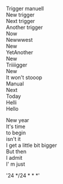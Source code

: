 Trigger manuell\
New trigger\
Next trigger\
Another trigger\
Now\
Newwwest\
New\
YetAnother\
New\
Triiiigger\
New\
It won't stooop\
Manual\
Next\
Today\
Helli\
Hello

New year\
It's time\
to begin\
isn't it\
I get a little bit bigger\
But then\
I admit\
I' m just



'24 */24 * * *'
